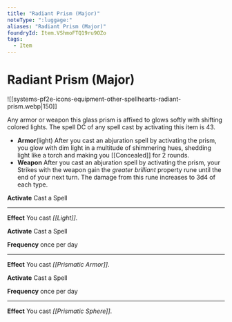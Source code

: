 ```yaml
---
title: "Radiant Prism (Major)"
noteType: ":luggage:"
aliases: "Radiant Prism (Major)"
foundryId: Item.VShmoFTQ19ru9OZo
tags:
  - Item
---
```


# Radiant Prism (Major)
![[systems-pf2e-icons-equipment-other-spellhearts-radiant-prism.webp|150]]

Any armor or weapon this glass prism is affixed to glows softly with shifting colored lights. The spell DC of any spell cast by activating this item is 43.

*   **Armor**(light) After you cast an abjuration spell by activating the prism, you glow with dim light in a multitude of shimmering hues, shedding light like a torch and making you [[Concealed]] for 2 rounds.
*   **Weapon** After you cast an abjuration spell by activating the prism, your Strikes with the weapon gain the _greater brilliant_ property rune until the end of your next turn. The damage from this rune increases to 3d4 of each type.

**Activate** Cast a Spell

* * *

**Effect** You cast _[[Light]]_.

**Activate** Cast a Spell

**Frequency** once per day

* * *

**Effect** You cast _[[Prismatic Armor]]_.

**Activate** Cast a Spell

**Frequency** once per day

* * *

**Effect** You cast _[[Prismatic Sphere]]_.

